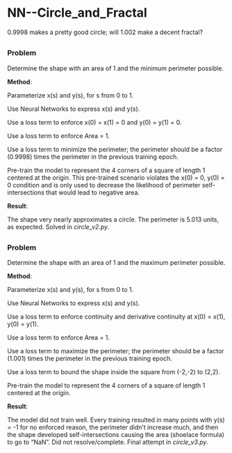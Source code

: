 # NN--Circle_and_Fractal
0.9998 makes a pretty good circle; will 1.002 make a decent fractal?

##
### Problem
Determine the shape with an area of 1 and the minimum perimeter possible.


<b>Method</b>:

Parameterize x(s) and y(s), for s from 0 to 1.

Use Neural Networks to express x(s) and y(s).

Use a loss term to enforce x(0) = x(1) = 0 and y(0) = y(1) = 0.

Use a loss term to enforce Area = 1.

Use a loss term to minimize the perimeter; the perimeter should be a factor (0.9998) times the perimeter in the previous training epoch.

Pre-train the model to represent the 4 corners of a square of length 1 centered at the origin. This pre-trained scenario violates the x(0) = 0, y(0) = 0 condition and is only used to decrease the likelihood of perimeter self-intersections that would lead to negative area.


<b>Result</b>:

The shape very nearly approximates a circle. The perimeter is 5.013 units, as expected.
Solved in _circle_v2.py_.


##
### Problem
Determine the shape with an area of 1 and the maximum perimeter possible.


<b>Method</b>:

Parameterize x(s) and y(s), for s from 0 to 1.

Use Neural Networks to express x(s) and y(s).

Use a loss term to enforce continuity and derivative continuity at x(0) = x(1), y(0) = y(1).

Use a loss term to enforce Area = 1.

Use a loss term to maximize the perimeter; the perimeter should be a factor (1.001) times the perimeter in the previous training epoch.

Use a loss term to bound the shape inside the square from (-2,-2) to (2,2).

Pre-train the model to represent the 4 corners of a square of length 1 centered at the origin.


<b>Result</b>:

The model did not train well. Every training resulted in many points with y(s) = -1 for no enforced reason, the perimeter didn’t increase much, and then the shape developed self-intersections causing the area (shoelace formula) to go to “NaN”. Did not resolve/complete.
Final attempt in _circle_v3.py_.

